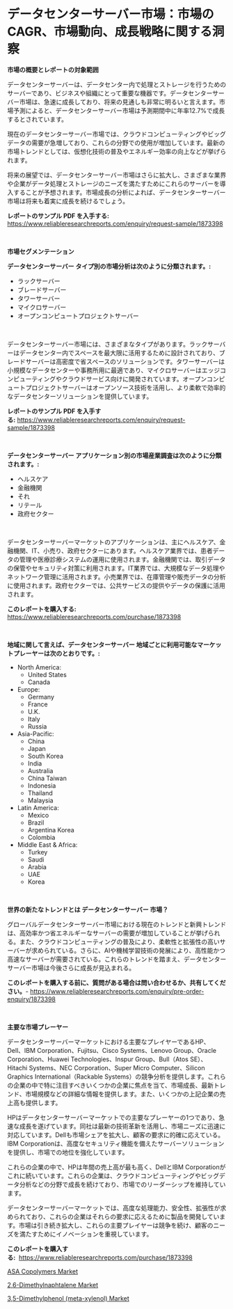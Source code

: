 <p><h1>データセンターサーバー市場：市場のCAGR、市場動向、成長戦略に関する洞察</h1></p><p><strong>市場の概要とレポートの対象範囲</strong></p>
<p><p>データセンターサーバーは、データセンター内で処理とストレージを行うためのサーバーであり、ビジネスや組織にとって重要な機器です。データセンターサーバー市場は、急速に成長しており、将来の見通しも非常に明るいと言えます。市場予測によると、データセンターサーバー市場は予測期間中に年率12.7%で成長するとされています。</p><p>現在のデータセンターサーバー市場では、クラウドコンピューティングやビッグデータの需要が急増しており、これらの分野での使用が増加しています。最新の市場トレンドとしては、仮想化技術の普及やエネルギー効率の向上などが挙げられます。</p><p>将来の展望では、データセンターサーバー市場はさらに拡大し、さまざまな業界や企業がデータ処理とストレージのニーズを満たすためにこれらのサーバーを導入することが予想されます。市場成長の分析によれば、データセンターサーバー市場は将来も着実に成長を続けるでしょう。</p></p>
<p><strong>レポートのサンプル PDF を入手する:</strong> <a href="https://www.reliableresearchreports.com/enquiry/request-sample/1873398">https://www.reliableresearchreports.com/enquiry/request-sample/1873398</a></p>
<p>&nbsp;</p>
<p><strong>市場セグメンテーション</strong></p>
<p><strong>データセンターサーバー タイプ別の市場分析は次のように分類されます。:</strong></p>
<p><ul><li>ラックサーバー</li><li>ブレードサーバー</li><li>タワーサーバー</li><li>マイクロサーバー</li><li>オープンコンピュートプロジェクトサーバー</li></ul></p>
<p>&nbsp;</p>
<p><p>データセンターサーバー市場には、さまざまなタイプがあります。ラックサーバーはデータセンター内でスペースを最大限に活用するために設計されており、ブレードサーバーは高密度で省スペースのソリューションです。タワーサーバーは小規模なデータセンターや事務所用に最適であり、マイクロサーバーはエッジコンピューティングやクラウドサービス向けに開発されています。オープンコンピュートプロジェクトサーバーはオープンソース技術を活用し、より柔軟で効率的なデータセンターソリューションを提供しています。</p></p>
<p><strong>レポートのサンプル PDF を入手する:</strong>&nbsp;<a href="https://www.reliableresearchreports.com/enquiry/request-sample/1873398">https://www.reliableresearchreports.com/enquiry/request-sample/1873398</a></p>
<p>&nbsp;</p>
<p><strong> データセンターサーバー アプリケーション別の市場産業調査は次のように分類されます。:</strong></p>
<p><ul><li>ヘルスケア</li><li>金融機関</li><li>それ</li><li>リテール</li><li>政府セクター</li></ul></p>
<p>&nbsp;</p>
<p><p>データセンターサーバーマーケットのアプリケーションは、主にヘルスケア、金融機関、IT、小売り、政府セクターにあります。ヘルスケア業界では、患者データの管理や医療診療システムの運用に使用されます。金融機関では、取引データの保管やセキュリティ対策に利用されます。IT業界では、大規模なデータ処理やネットワーク管理に活用されます。小売業界では、在庫管理や販売データの分析に使用されます。政府セクターでは、公共サービスの提供やデータの保護に活用されます。</p></p>
<p><strong>このレポートを購入する:</strong>&nbsp; <a href="https://www.reliableresearchreports.com/purchase/1873398">https://www.reliableresearchreports.com/purchase/1873398</a></p>
<p>&nbsp;</p>
<p><strong>地域に関して言えば、データセンターサーバー 地域ごとに利用可能なマーケットプレーヤーは次のとおりです。:</strong></p>
<p><ul>
    <li>
        North America:
        <ul>
            <li>United States</li>
            <li>Canada</li>
        </ul>
    </li>
    <li>
        Europe:
        <ul>
            <li>Germany</li>
            <li>France</li>
            <li>U.K.</li>
            <li>Italy</li>
            <li>Russia</li>
        </ul>
    </li>
    <li>
        Asia-Pacific:
        <ul>
            <li>China</li>
            <li>Japan</li>
            <li>South Korea</li>
            <li>India</li>
            <li>Australia</li>
            <li>China Taiwan</li>
            <li>Indonesia</li>
            <li>Thailand</li>
            <li>Malaysia</li>
        </ul>
    </li>
    <li>
        Latin America:
        <ul>
            <li>Mexico</li>
            <li>Brazil</li>
            <li>Argentina Korea</li>
            <li>Colombia</li>
        </ul>
    </li>
    <li>
        Middle East & Africa:
        <ul>
            <li>Turkey</li>
            <li>Saudi</li>
            <li>Arabia</li>
            <li>UAE</li>
            <li>Korea</li>
        </ul>
    </li>
    </ul></p>
<p>&nbsp;</p>
<p><strong>世界の新たなトレンドとは データセンターサーバー 市場？</strong></p>
<p><p>グローバルデータセンターサーバー市場における現在のトレンドと新興トレンドは、高効率かつ省エネルギーなサーバーの需要が増加していることが挙げられる。また、クラウドコンピューティングの普及により、柔軟性と拡張性の高いサーバーが求められている。さらに、AIや機械学習技術の発展により、高性能かつ高速なサーバーが需要されている。これらのトレンドを踏まえ、データセンターサーバー市場は今後さらに成長が見込まれる。</p></p>
<p><strong>このレポートを購入する前に、質問がある場合は問い合わせるか、共有してください。</strong>- <a href="https://www.reliableresearchreports.com/enquiry/pre-order-enquiry/1873398">https://www.reliableresearchreports.com/enquiry/pre-order-enquiry/1873398</a></p>
<p>&nbsp;</p>
<p><strong>主要な市場プレーヤー</strong></p>
<p><p>データセンターサーバーマーケットにおける主要なプレイヤーであるHP、Dell、IBM Corporation、Fujitsu、Cisco Systems、Lenovo Group、Oracle Corporation、Huawei Technologies、Inspur Group、Bull（Atos SE）、Hitachi Systems、NEC Corporation、Super Micro Computer、Silicon Graphics International（Rackable Systems）の競争分析を提供します。これらの企業の中で特に注目すべきいくつかの企業に焦点を当て、市場成長、最新トレンド、市場規模などの詳細な情報を提供します。また、いくつかの上記企業の売上高も提供します。</p><p>HPはデータセンターサーバーマーケットでの主要なプレーヤーの1つであり、急速な成長を遂げています。同社は最新の技術革新を活用し、市場ニーズに迅速に対応しています。Dellも市場シェアを拡大し、顧客の要求に的確に応えている。IBM Corporationは、高度なセキュリティ機能を備えたサーバーソリューションを提供し、市場での地位を強化しています。</p><p>これらの企業の中で、HPは年間の売上高が最も高く、DellとIBM Corporationがこれに続いています。これらの企業は、クラウドコンピューティングやビッグデータ分析などの分野で成長を続けており、市場でのリーダーシップを維持しています。</p><p>データセンターサーバーマーケットでは、高度な処理能力、安全性、拡張性が求められており、これらの企業はそれらの要求に応えるために製品を開発しています。市場は引き続き拡大し、これらの主要プレイヤーは競争を続け、顧客のニーズを満たすためにイノベーションを重視しています。</p></p>
<p><strong>このレポートを購入する:</strong>&nbsp;&nbsp;<a href="https://www.reliableresearchreports.com/purchase/1873398">https://www.reliableresearchreports.com/purchase/1873398</a></p>
<p><p><a href="https://github.com/luckyshygirl/Market-Research-Report-List-3/blob/main/asa-copolymers-market.md">ASA Copolymers Market</a></p><p><a href="https://github.com/JameTravis/Market-Research-Report-List-4/blob/main/26-dimethylnaphtalene-market.md">2,6-Dimethylnaphtalene Market</a></p><p><a href="https://github.com/vimar16th/Market-Research-Report-List-3/blob/main/35-dimethylphenol-meta-xylenol-market.md">3,5-Dimethylphenol (meta-xylenol) Market</a></p></p>